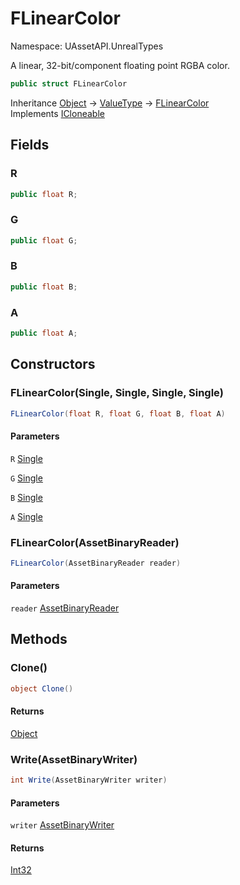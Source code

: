 # FLinearColor

Namespace: UAssetAPI.UnrealTypes

A linear, 32-bit/component floating point RGBA color.

```csharp
public struct FLinearColor
```

Inheritance [Object](https://docs.microsoft.com/en-us/dotnet/api/system.object) → [ValueType](https://docs.microsoft.com/en-us/dotnet/api/system.valuetype) → [FLinearColor](./uassetapi.unrealtypes.flinearcolor.md)<br>
Implements [ICloneable](https://docs.microsoft.com/en-us/dotnet/api/system.icloneable)

## Fields

### **R**

```csharp
public float R;
```

### **G**

```csharp
public float G;
```

### **B**

```csharp
public float B;
```

### **A**

```csharp
public float A;
```

## Constructors

### **FLinearColor(Single, Single, Single, Single)**

```csharp
FLinearColor(float R, float G, float B, float A)
```

#### Parameters

`R` [Single](https://docs.microsoft.com/en-us/dotnet/api/system.single)<br>

`G` [Single](https://docs.microsoft.com/en-us/dotnet/api/system.single)<br>

`B` [Single](https://docs.microsoft.com/en-us/dotnet/api/system.single)<br>

`A` [Single](https://docs.microsoft.com/en-us/dotnet/api/system.single)<br>

### **FLinearColor(AssetBinaryReader)**

```csharp
FLinearColor(AssetBinaryReader reader)
```

#### Parameters

`reader` [AssetBinaryReader](./uassetapi.assetbinaryreader.md)<br>

## Methods

### **Clone()**

```csharp
object Clone()
```

#### Returns

[Object](https://docs.microsoft.com/en-us/dotnet/api/system.object)<br>

### **Write(AssetBinaryWriter)**

```csharp
int Write(AssetBinaryWriter writer)
```

#### Parameters

`writer` [AssetBinaryWriter](./uassetapi.assetbinarywriter.md)<br>

#### Returns

[Int32](https://docs.microsoft.com/en-us/dotnet/api/system.int32)<br>
